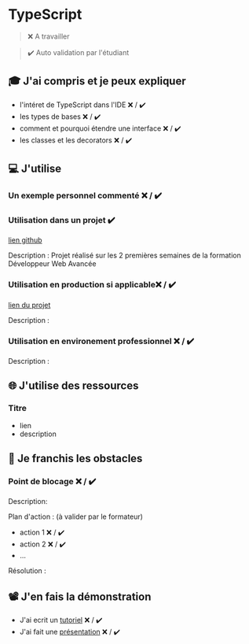 # TypeScript

> ❌ A travailler

> ✔️ Auto validation par l'étudiant

## 🎓 J'ai compris et je peux expliquer

- l'intéret de TypeScript dans l'IDE ❌ / ✔️
- les types de bases ❌ / ✔️
- comment et pourquoi étendre une interface ❌ / ✔️
- les classes et les decorators ❌ / ✔️

## 💻 J'utilise

### Un exemple personnel commenté ❌ / ✔️

### Utilisation dans un projet ✔️

[lien github](https://github.com/AxelCabanat/wildbook)

Description : Projet réalisé sur les 2 premières semaines de la formation Développeur Web Avancée

### Utilisation en production si applicable❌ / ✔️

[lien du projet](...)

Description :

### Utilisation en environement professionnel ❌ / ✔️

Description :

## 🌐 J'utilise des ressources

### Titre

- lien
- description

## 🚧 Je franchis les obstacles

### Point de blocage ❌ / ✔️

Description:

Plan d'action : (à valider par le formateur)

- action 1 ❌ / ✔️
- action 2 ❌ / ✔️
- ...

Résolution :

## 📽️ J'en fais la démonstration

- J'ai ecrit un [tutoriel](...) ❌ / ✔️
- J'ai fait une [présentation](...) ❌ / ✔️
